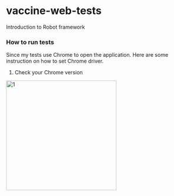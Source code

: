 # vaccine-web-tests
Introduction to Robot framework

### How to run tests

Since my tests use Chrome to open the application. Here are some instruction on how to set Chrome driver. 

1. Check your Chrome version
<img alt="1" src="https://user-images.githubusercontent.com/59832457/143722082-84d22e51-4d65-4f23-a97c-6d0fb6dba841.png" width="300" height="300">
